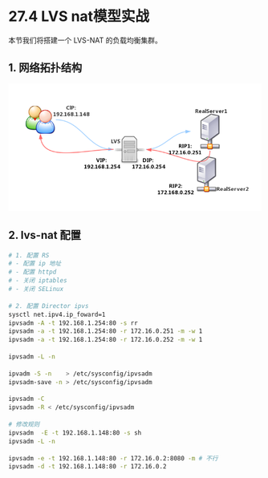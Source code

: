 # 27.4 LVS nat模型实战
本节我们将搭建一个 LVS-NAT 的负载均衡集群。

## 1. 网络拓扑结构
![web_fram](../images/27/LVS-NAT-FRAME.png)

## 2. lvs-nat 配置
```bash
# 1. 配置 RS
# - 配置 ip 地址
# - 配置 httpd
# - 关闭 iptables
# - 关闭 SELinux

# 2. 配置 Director ipvs
sysctl net.ipv4.ip_foward=1
ipvsadm -A -t 192.168.1.254:80 -s rr
ipvsadm -a -t 192.168.1.254:80 -r 172.16.0.251 -m -w 1
ipvsadm -a -t 192.168.1.254:80 -r 172.16.0.252 -m -w 1

ipvsadm -L -n

ipvadm -S -n    > /etc/sysconfig/ipvsadm
ipvsadm-save -n > /etc/sysconfig/ipvsadm

ipvsadm -C
ipvsadm -R < /etc/sysconfig/ipvsadm

# 修改规则
ipvsadm  -E -t 192.168.1.148:80 -s sh
ipvsadm -L -n

ipvsadm -e -t 192.168.1.148:80 -r 172.16.0.2:8080 -m # 不行
ipvsadm -d -t 192.168.1.148:80 -r 172.16.0.2
```
